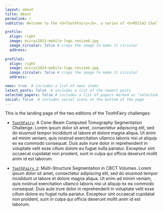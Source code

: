```yaml
---
layout: about
title: About
permalink: /
subtitle: Welcome to the <b>ToothFairy</b>, a series of <b>MICCAI Challenges</b> focused on segmenting different anatomical structures in <b>Cone-Beam Computed Tomography</b> scans

profile:
  align: right
  image: miccai2023-mobile-logo_resized.jpg
  image_circular: false # crops the image to make it circular
  address: 
    
profile2:
  align: right
  image: miccai2024-mobile-logo_resized.jpg
  image_circular: false # crops the image to make it circular
  address:

news: true  # includes a list of news items
latest_posts: false  # includes a list of the newest posts
selected_papers: false # includes a list of papers marked as "selected={true}"
social: false  # includes social icons at the bottom of the page
---
```


This is the landing page of the two editions of the ToothFairy challenges:

- [`ToothFairy`](https://toothfairy.grand-challenge.org/): A Cone-Beam Computed Tomography Segmentation Challenge. Lorem ipsum dolor sit amet, consectetur adipiscing elit, sed do eiusmod tempor incididunt ut labore et dolore magna aliqua. Ut enim ad minim veniam, quis nostrud exercitation ullamco laboris nisi ut aliquip ex ea commodo consequat. Duis aute irure dolor in reprehenderit in voluptate velit esse cillum dolore eu fugiat nulla pariatur. Excepteur sint occaecat cupidatat non proident, sunt in culpa qui officia deserunt mollit anim id est laborum.

- [`ToothFairy 2`](https://toothfairy2.grand-challenge.org/): Multi-Structure Segmentation in CBCT Volumes. Lorem ipsum dolor sit amet, consectetur adipiscing elit, sed do eiusmod tempor incididunt ut labore et dolore magna aliqua. Ut enim ad minim veniam, quis nostrud exercitation ullamco laboris nisi ut aliquip ex ea commodo consequat. Duis aute irure dolor in reprehenderit in voluptate velit esse cillum dolore eu fugiat nulla pariatur. Excepteur sint occaecat cupidatat non proident, sunt in culpa qui officia deserunt mollit anim id est laborum.


